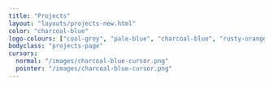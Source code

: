 ```yaml
---
title: "Projects"
layout: "layouts/projects-new.html"
color: "charcoal-blue"
logo-colours: ["cool-grey", "pale-blue", "charcoal-blue", "rusty-orange"]
bodyclass: "projects-page"
cursors:
  normal: "/images/charcoal-blue-cursor.png"
  pointer: "/images/charcoal-blue-cursor.png"
---
```

